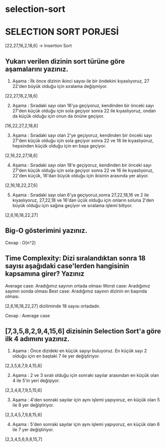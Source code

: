 # selection-sort
# SELECTION SORT PORJESİ

[22,27,16,2,18,6] -> Insertion Sort

## Yukarı verilen dizinin sort türüne göre aşamalarını yazınız.

1. Aşama : İlk önce dizinin ikinci sayısı ile bir öndekini kıyaslıyoruz, 27 22'den büyük olduğu için sıralama değişmiyor.

[22,27,16,2,18,6]

2. Aşama : Sıradaki sayı olan 16'ya geçiyoruz, kendinden bir önceki sayı 27'den küçük olduğu için sola geçiyor sonra 22 ile kıyaslıyoruz, ondan da küçük olduğu için onun da önüne geçiyor.

[16,22,27,2,18,6]

3. Aşama : Sıradaki sayı olan 2'ye geçiyoruz, kendinden bir önceki sayı 27'den küçük olduğu için sola geçiyor sonra 22 ve 16 ile kıyaslıyoruz, hepsinden küçük olduğu için en başa geçiyor.

[2,16,22,27,18,6]

4. Aşama : Sıradaki sayı olan 18'e geçiyoruz, kendinden bir önceki sayı 27'den küçük olduğu için sola geçiyor sonra 22 ve 16 ile kıyaslıyoruz, 22'den küçük, 16'dan büyük olduğu için ikisinin arasında yer alıyor.

[2,16,18,22,27,6]

5. Aşama : Sıradaki sayı olan 6'ya geçiyoruz,sonra 27,22,18,16 ve 2 ile kıyaslıyoruz, 27,22,18 ve 16'dan üçük olduğu için onların soluna 2'den büyük olduğu için sağına geçiyor ve sıralama işlemi bitiyor.

[2,6,16,18,22,27]



## Big-O gösterimini yazınız.

Cevap : O(n^2)


## Time Complexity: Dizi sıralandıktan sonra 18 sayısı aşağıdaki case'lerden hangisinin kapsamına girer? Yazınız

Average case: Aradığımız sayının ortada olması
Worst case: Aradığımız sayının sonda olması
Best case: Aradığımız sayının dizinin en başında olması.

[2,6,16,18,22,27] diziliminde 18 sayısı ortadadır.

Cevap : Average case



## [7,3,5,8,2,9,4,15,6] dizisinin Selection Sort'a göre ilk 4 adımını yazınız.


1. Aşama : Önce dizideki en küçük sayıyı buluyoruz. En küçük sayı 2 olduğu için en baştaki 7 ile yer değiştiriyor.

[2,3,5,8,7,9,4,15,6]

2. Aşama : 2 ve 3 sıralı olduğu için sonraki sayılar arasından en küçük olan 4 ile 5'in yeri değişiyor.

[2,3,4,8,7,9,5,15,6]

3. Aşama : 4'den sonraki sayılar için aynı işlemi yapıyoruz, en küçük olan 5 ile 8 yer değiştiriyor.

[2,3,4,5,7,9,8,15,6]

4. Aşama : 5'den sonraki sayılar için aynı işlemi yapıyoruz, en küçük olan 6 ile 7 yer değiştiriyor.

[2,3,4,5,6,9,8,15,7]
